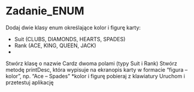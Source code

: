 # Zadanie_ENUM

Dodaj dwie klasy enum określające kolor i figurę karty:
* Suit (CLUBS, DIAMONDS, HEARTS, SPADES)
* Rank (ACE, KING, QUEEN, JACK)
* 
Stwórz klasę o nazwie Cardz dwoma polami (typy Suit i Rank)
Stwórz metodę printDesc, która wypisuje na ekranopis karty w formacie “figura – kolor”, np. “Ace – Spades”
*kolor i figurę pobieraj z klawiatury
Uruchom i przetestuj aplikację
